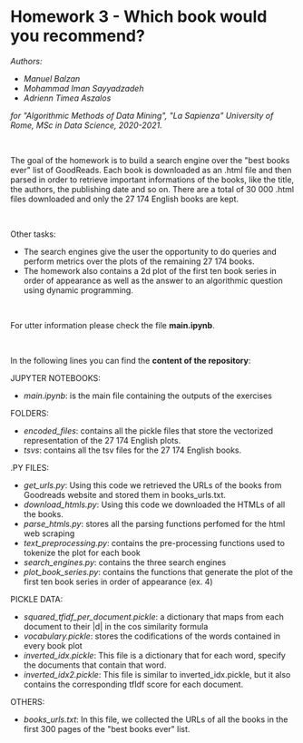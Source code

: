 # Homework 3 - Which book would you recommend?

_Authors:_
* _Manuel Balzan_
* _Mohammad Iman Sayyadzadeh_
* _Adrienn Timea Aszalos_

_for "Algorithmic Methods of Data Mining", "La Sapienza" University of Rome, MSc in Data Science, 2020-2021._


<br>

The goal of the homework is to build a search engine over the "best books ever" list of GoodReads. Each book is downloaded as an .html file and then parsed in order to retrieve important informations of the books, like the title, the authors, the publishing date and so on. There are a total of 30 000 .html files downloaded and only the 27 174 English books are kept. 

<br>

Other tasks: 
* The search engines give the user the opportunity to do queries and perform metrics over the plots of the remaining 27 174 books.
* The homework also contains a 2d plot of the first ten book series in order of appearance as well as the answer to an algorithmic question using dynamic programming.

<br>

For utter information please check the file **main.ipynb**.

<br>

In the following lines you can find the **content of the repository**:

JUPYTER NOTEBOOKS:
* _main.ipynb_: is the main file containing the outputs of the exercises

FOLDERS:
* _encoded_files_: contains all the pickle files that store the vectorized representation of the 27 174 English plots.  
* _tsvs_: contains all the tsv files for the 27 174 English books.

.PY FILES:
* _get_urls.py_: Using this code we retrieved the URLs of the books from Goodreads website and stored them in books_urls.txt.
* _download_htmls.py_: Using this code we downloaded the HTMLs of all the books.
* _parse_htmls.py_: stores all the parsing functions perfomed for the html web scraping 
* _text_preprocessing.py_: contains the pre-processing functions used to tokenize the plot for each book
* _search_engines.py_: contains the three search engines
* _plot_book_series.py_: contains the functions that generate the plot of the first ten book series in order of appearance (ex. 4)

PICKLE DATA:
* _squared_tfidf_per_document.pickle_: a dictionary that maps from each document to their |d| in the cos similarity formula 
* _vocabulary.pickle_: stores the codifications of the words contained in every book plot
* _inverted_idx.pickle_: This file is a dictionary that for each word, specify the documents that contain that word.
* _inverted_idx2.pickle_: This file is similar to inverted_idx.pickle, but it also contains the corresponding tfIdf score for each document.

OTHERS:
* _books_urls.txt_: In this file, we collected the URLs of all the books in the first 300 pages of the "best books ever" list.
